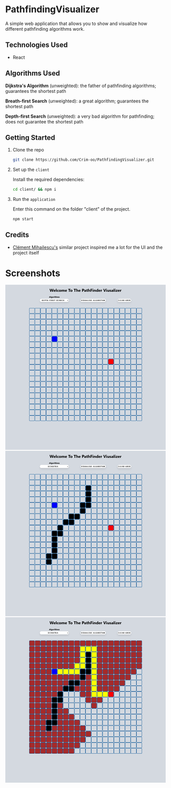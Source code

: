 # PathfindingVisualizer
A simple web application that allows you to show and visualize how different pathfinding algorithms work.

## Technologies Used
- React

## Algorithms Used

**Dijkstra's Algorithm** (unweighted): the father of pathfinding algorithms; guarantees the shortest path

**Breath-first Search** (unweighted): a great algorithm; guarantees the shortest path

**Depth-first Search** (unweighted): a very bad algorithm for pathfinding; does not guarantee the shortest path

## Getting Started

1. Clone the repo

    ```bash
    git clone https://github.com/Crim-oo/PathfindingVisualizer.git
    ```

2. Set up the `client`

    Install the required dependencies:

     ```bash
    cd client/ && npm i 
    ```
    
3. Run the `application`
    
    Enter this command on the folder "client" of the project.
    
    ```bash
    npm start 
    ```
 ## Credits
- [Clément Mihailescu's](https://github.com/clementmihailescu/Pathfinding-Visualizer) similar project inspired me a lot for the UI and the project itself

# Screenshots
<img src='/Images/Init.png' />
<img src='/Images/Draw.png' />
<img src='/Images/Final.png' />
